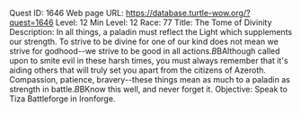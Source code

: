 Quest ID: 1646
Web page URL: https://database.turtle-wow.org/?quest=1646
Level: 12
Min Level: 12
Race: 77
Title: The Tome of Divinity
Description: In all things, a paladin must reflect the Light which supplements our strength. To strive to be divine for one of our kind does not mean we strive for godhood--we strive to be good in all actions.$B$BAlthough called upon to smite evil in these harsh times, you must always remember that it's aiding others that will truly set you apart from the citizens of Azeroth. Compassion, patience, bravery--these things mean as much to a paladin as strength in battle.$B$BKnow this well, and never forget it.
Objective: Speak to Tiza Battleforge in Ironforge.
